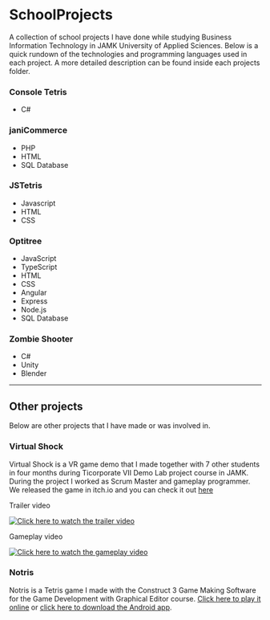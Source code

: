 # SchoolProjects
A collection of school projects I have done while studying Business Information Technology in JAMK University of Applied Sciences. Below is a quick rundown of the technologies and programming languages used in each project. A more detailed description can be found inside each projects folder.

### Console Tetris
- C#

### janiCommerce
- PHP
- HTML
- SQL Database

### JSTetris
- Javascript
- HTML
- CSS

### Optitree
- JavaScript
- TypeScript
- HTML
- CSS
- Angular
- Express
- Node.js
- SQL Database

### Zombie Shooter
- C#
- Unity
- Blender
---
## Other projects
Below are other projects that I have made or was involved in.

### Virtual Shock
Virtual Shock is a VR game demo that I made together with 7 other students in four months during Ticorporate VII Demo Lab project course in JAMK. During the project I worked as  Scrum Master and gameplay programmer. We released the game in itch.io and you can check it out [here](https://teamtbd.itch.io/vrshock)

Trailer video

[![Click here to watch the trailer video](http://img.youtube.com/vi/LQ9-9AB50HY/0.jpg)](http://www.youtube.com/watch?v=LQ9-9AB50HY "Click here to watch the trailer video")

Gameplay video

[![Click here to watch the gameplay video](http://img.youtube.com/vi/7p8n1kbl5mw/0.jpg)](http://www.youtube.com/watch?v=7p8n1kbl5mw "Click here to watch the gameplay video")

### Notris
Notris is a Tetris game I made with the Construct 3 Game Making Software for the Game Development with Graphical Editor course. [Click here to play it online](http://homes.jamk.fi/~m3063/construct/) or [click here to download the Android app](http://homes.jamk.fi/~m3063/construct/Notris.android.debug.apk).
